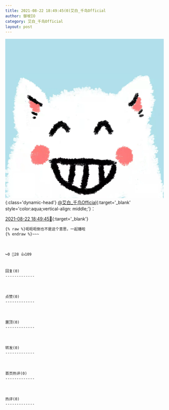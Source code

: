 ```yaml
---
title: 2021-08-22 18:49:45(0)艾白_千鸟Official
author: 御坂IO
category: 艾白_千鸟Official
layout: post
---
```


![img](/images/9ae8b9445fd0665cc014d9080156a45271be73c6.jpg){:class='dynamic-head'}
[@艾白_千鸟Official](https://space.bilibili.com/334537711/dynamic){:target='_blank' style='color:aqua;vertical-align: middle;'}：

[2021-08-22 18:49:45🔗](https://t.bilibili.com/561743003186908472){:target='_blank'}

~~~
{% raw %}呃呃呃倒也不是这个意思，一起播啦
{% endraw %}~~~



↪️0 💬28 👍109


回复(0)
-------------



点赞(0)
-------------



置顶(0)
-------------



转发(0)
-------------



首页热评(0)
-------------



热评(0)
-------------



